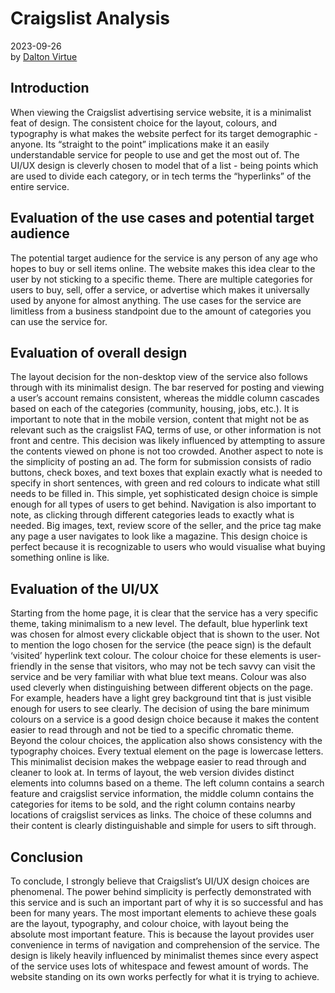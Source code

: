 # Craigslist Analysis
2023-09-26 <br>
by [Dalton Virtue](https://github.com/scvirtued)

## Introduction
When viewing the Craigslist advertising service website, it is a minimalist feat of design. The consistent choice for the layout, colours, and typography is what makes the website perfect for its target demographic - anyone. Its “straight to the point” implications make it an easily understandable service for people to use and get the most out of. The UI/UX design is cleverly chosen to model that of a list - being points which are used to divide each category, or in tech terms the “hyperlinks” of the entire service.

## Evaluation of the use cases and potential target audience
The potential target audience for the service is any person of any age who hopes to buy or sell items online. The website makes this idea clear to the user by not sticking to a specific theme. There are multiple categories for users to buy, sell, offer a service, or advertise which makes it universally used by anyone for almost anything. The use cases for the service are limitless from a business standpoint due to the amount of categories you can use the service for.

## Evaluation of overall design
The layout decision for the non-desktop view of the service also follows through with its minimalist design. The bar reserved for posting and viewing a user’s account remains consistent, whereas the middle column cascades based on each of the categories (community, housing, jobs, etc.). It is important to note that in the mobile version, content that might not be as relevant such as the craigslist FAQ, terms of use, or other information is not front and centre. This decision was likely influenced by attempting to assure the contents viewed on phone is not too crowded.
Another aspect to note is the simplicity of posting an ad. The form for submission consists of radio buttons, check boxes, and text boxes that explain exactly what is needed to specify in short sentences, with green and red colours to indicate what still needs to be filled in. This simple, yet sophisticated design choice is simple enough for all types of users to get behind. Navigation is also important to note, as clicking through different categories leads to exactly what is needed. Big images, text, review score of the seller, and the price tag make any page a user navigates to look like a magazine. This design choice is perfect because it is recognizable to users who would visualise what buying something online is like.

## Evaluation of the UI/UX
Starting from the home page, it is clear that the service has a very specific theme, taking minimalism to a new level. The default, blue hyperlink text was chosen for almost every clickable object that is shown to the user. Not to mention the logo chosen for the service (the peace sign) is the default ‘visited’ hyperlink text colour. The colour choice for these elements is user-friendly in the sense that visitors, who may not be tech savvy can visit the service and be very familiar with what blue text means. Colour was also used cleverly when distinguishing between different objects on the page. For example, headers have a light grey background tint that is just visible enough for users to see clearly. The decision of using the bare minimum colours on a service is a good design choice because it makes the content easier to read through and not be tied to a specific chromatic theme.
Beyond the colour choices, the application also shows consistency with the typography choices. Every textual element on the page is lowercase letters. This minimalist decision makes the webpage easier to read through and cleaner to look at. In terms of layout, the web version divides distinct elements into columns based on a theme. The left column contains a search feature and craigslist service information, the middle column contains the categories for items to be sold, and the right column contains nearby locations of craigslist services as links. The choice of these columns and their content is clearly distinguishable and simple for users to sift through.

## Conclusion
To conclude, I strongly believe that Craigslist’s UI/UX design choices are phenomenal. The power behind simplicity is perfectly demonstrated with this service and is such an important part of why it is so successful and has been for many years. The most important elements to achieve these goals are the layout, typography, and colour choice, with layout being the absolute most important feature. This is because the layout provides user convenience in terms of navigation and comprehension of the service. The design is likely heavily influenced by minimalist themes since every aspect of the service uses lots of whitespace and fewest amount of words. The website standing on its own works perfectly for what it is trying to achieve.
